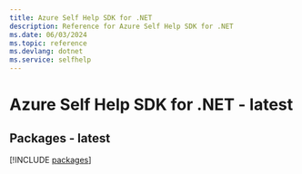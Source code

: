 ```yaml
---
title: Azure Self Help SDK for .NET
description: Reference for Azure Self Help SDK for .NET
ms.date: 06/03/2024
ms.topic: reference
ms.devlang: dotnet
ms.service: selfhelp
---
```

# Azure Self Help SDK for .NET - latest
## Packages - latest
[!INCLUDE [packages](self-help-index.md)]